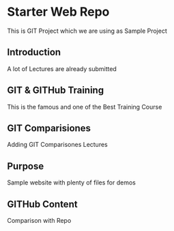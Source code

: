 # Starter Web Repo
This is GIT Project which we are using as Sample Project

## Introduction
A lot of Lectures are already submitted

## GIT & GITHub Training
This is the famous and one of the Best Training Course

## GIT Comparisiones
Adding GIT Comparisones Lectures

## Purpose

Sample website with plenty of files for demos

## GITHub Content
Comparison with Repo
